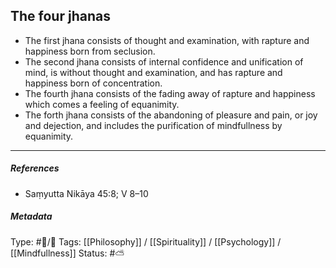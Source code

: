 ## The four jhanas  # 

- The first jhana consists of thought and examination, with rapture and happiness born from seclusion. 
- The second jhana consists of internal confidence and unification of mind, is without thought and examination, and has rapture and happiness born of concentration.
- The fourth jhana consists of the fading away of rapture and happiness which comes a feeling of equanimity.
- The forth jhana consists of the abandoning of pleasure and pain, or joy and dejection, and includes the purification of mindfullness by equanimity.

___

##### References

- Saṃyutta Nikāya 45:8; V 8–10

##### Metadata
Type: #🔵/🔵 
Tags: [[Philosophy]] / [[Spirituality]] / [[Psychology]] / [[Mindfullness]]
Status: #⛅️ 